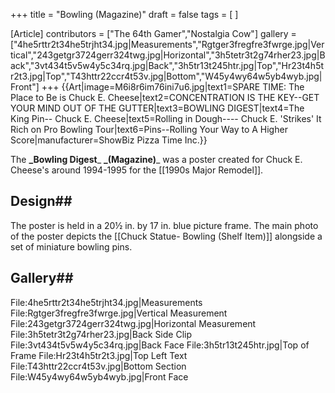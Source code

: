 +++
title = "Bowling (Magazine)"
draft = false
tags = [ ]

[Article]
contributors = ["The 64th Gamer","Nostalgia Cow"]
gallery = ["4he5rttr2t34he5trjht34.jpg|Measurements","Rgtger3fregfre3fwrge.jpg|Vertical","243getgr3724gerr324twg.jpg|Horizontal","3h5tetr3t2g74rher23.jpg|Back","3vt434t5v5w4y5c34rq.jpg|Back","3h5tr13t245htr.jpg|Top","Hr23t4h5tr2t3.jpg|Top","T43httr22ccr4t53v.jpg|Bottom","W45y4wy64w5yb4wyb.jpg|Front"]
+++
{{Art|image=M6i8r6im76ini7u6.jpg|text1=SPARE TIME: The Place to Be is Chuck E. Cheese|text2=CONCENTRATION IS THE KEY--GET YOUR MIND OUT OF THE GUTTER|text3=BOWLING DIGEST|text4=The King Pin-- Chuck E. Cheese|text5=Rolling in Dough---- Chuck E. 'Strikes' It Rich on Pro Bowling Tour|text6=Pins--Rolling Your Way to A Higher Score|manufacturer=ShowBiz Pizza Time Inc.}}

The **_Bowling Digest**_ **_(Magazine)**_ was a poster created for Chuck E. Cheese's around 1994-1995 for the [[1990s Major Remodel]].

## Design## 
The poster is held in a 20½ in. by 17 in. blue picture frame. The main photo of the poster depicts the [[Chuck Statue- Bowling (Shelf Item)]] alongside a set of miniature bowling pins.
## Gallery## 
<gallery>
File:4he5rttr2t34he5trjht34.jpg|Measurements
File:Rgtger3fregfre3fwrge.jpg|Vertical Measurement
File:243getgr3724gerr324twg.jpg|Horizontal Measurement
File:3h5tetr3t2g74rher23.jpg|Back Side Clip
File:3vt434t5v5w4y5c34rq.jpg|Back Face
File:3h5tr13t245htr.jpg|Top of Frame
File:Hr23t4h5tr2t3.jpg|Top Left Text
File:T43httr22ccr4t53v.jpg|Bottom Section
File:W45y4wy64w5yb4wyb.jpg|Front Face
</gallery>